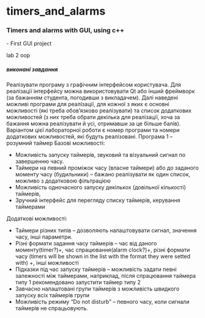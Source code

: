 # timers_and_alarms

<h3>Timers and alarms with GUI, using c++ </h3>
 - First GUI project
 
lab 2 oop 
<h5>виконанi завдання</h5>
 Реалізувати програму з графічним інтерфейсом користувача. Для реалізації інтерфейсу можна використовувати Qt або інший фреймворк (за бажанням студента, погодивши з викладачем).
 Далі наведені можливі програми для реалізації, для кожної з яких є основні можливості (які треба обов’язково реалізувати) та список додаткових можливостей (з них треба обрати декілька для реалізації, хоча за бажання можна реалізувати й усі, отримавши за це більше балів). 
 Варіантом цієї лабораторної роботи є номер програми та номери додаткових можливостей, які будуть реалізовані.
Програма 1 – розумний таймер Базові можливості: 
<ul>
<li>  Можливість запуску таймерів, звуковий та візуальний сигнал по завершенню часу. </li>
<li>  Таймери на певний проміжок часу (власне таймери) або до заданого моменту часу (будильники) – бажано реалізувати як один список, можливо з додатковою фільтрацією </li>
<li> Можливість одночасного запуску декількох (довільної кількості) таймерів,</li>
<li> Зручний інтерфейс для перегляду списку таймерів, керування таймерами</li>
</ul>
Додаткові можливості: 
<ul>
<li> Таймери різних типів – дозволяють налаштовувати сигнал, значення часу, інші параметри. </li>
<li> Різні формати задання часу таймерів – час від даного моменту(timer?)+, час спрацювання(alarm clock?)+, різні формати часу (timers will be shown in the list with the format they were setted with) +, інші можливості  </li>
<li> Підказки під час запуску таймерів – можливість задати певні залежності між таймерами, наприклад, після спрацювання таймера типу 1 рекомендовано запустити таймер типу 2 </li>
<li> Завчасно налаштовані групи таймерів з можливість швидкого запуску всіх таймерів групи </li>
<li> Можливість режиму “Do not disturb” – певного часу, коли сигнали таймерів не спрацьовують. </li>
</ul>
